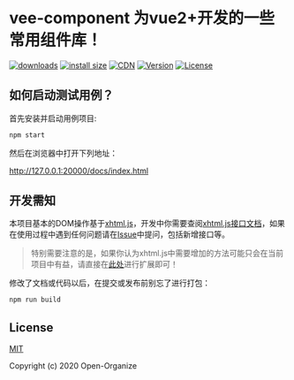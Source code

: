 # vee-component 为vue2+开发的一些常用组件库！

<p>
  <a href="https://yelloxing.gitee.io/npm-downloads?interval=7&packages=vee-component"><img src="https://img.shields.io/npm/dm/vee-component.svg" alt="downloads"></a>
  <a href="https://packagephobia.now.sh/result?p=vee-component"><img src="https://packagephobia.now.sh/badge?p=vee-component" alt="install size"></a>
  <a href="https://www.jsdelivr.com/package/npm/vee-component"><img src="https://data.jsdelivr.com/v1/package/npm/vee-component/badge" alt="CDN"></a>
  <a href="https://www.npmjs.com/package/vee-component"><img src="https://img.shields.io/npm/v/vee-component.svg" alt="Version"></a>
  <a href="https://github.com/Open-Organize/vee-component/blob/master/LICENSE"><img src="https://img.shields.io/npm/l/vee-component.svg" alt="License"></a>
</p>

如何启动测试用例？
-----------------------------

首先安装并启动用例项目:

```bash
npm start
```

然后在浏览器中打开下列地址：

http://127.0.0.1:20000/docs/index.html

开发需知
----------------------------

本项目基本的DOM操作基于[xhtml.js](https://github.com/yelloxing/xhtml.js)，开发中你需要查阅[xhtml.js接口文档](http://yelloxing.gitee.io/xhtml.js/)，如果在使用过程中遇到任何问题请在[Issue](https://github.com/yelloxing/xhtml.js/issues)中提问，包括新增接口等。

> 特别需要注意的是，如果你认为xhtml.js中需要增加的方法可能只会在当前项目中有益，请直接在[此处](https://github.com/Open-Organize/vee-component/blob/master/packages/services/xhtml.js)进行扩展即可！

修改了文档或代码以后，在提交或发布前别忘了进行打包：

```bash
npm run build
```

## License

[MIT](https://github.com/Open-Organize/vee-component/blob/master/LICENSE)

Copyright (c) 2020 Open-Organize
